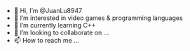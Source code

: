 - 👋 Hi, I’m @JuanLu8947
- 👀 I’m interested in video games & programming languages
- 🌱 I’m currently learning C++
- 💞️ I’m looking to collaborate on ...
- 📫 How to reach me ...

<!---
JuanLu8947/JuanLu8947 is a ✨ special ✨ repository because its `README.md` (this file) appears on your GitHub profile.
You can click the Preview link to take a look at your changes.
--->
